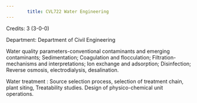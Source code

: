 ```yaml
---
        title: CVL722 Water Engineering
---
```

Credits: 3 (3-0-0)

Department: Department of Civil Engineering

Water quality parameters-conventional contaminants and emerging contaminants; Sedimentation; Coagulation and flocculation; Filtration- mechanisms and interpretations; Ion exchange and adsorption; Disinfection; Reverse osmosis, electrodialysis, desalination.

Water treatment : Source selection process, selection of treatment chain, plant siting, Treatability studies. Design of physico-chemical unit operations.